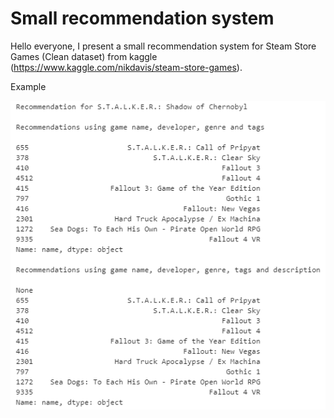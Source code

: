 # Small recommendation system
Hello everyone, I present a small recommendation system for Steam Store Games (Clean dataset) from kaggle (https://www.kaggle.com/nikdavis/steam-store-games).

Example

![alt text](https://github.com/vonOrso/Steam_recommendation_system/blob/main/rec_example.png?raw=true)
